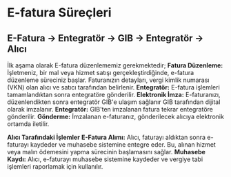 
# E-fatura Süreçleri

## E-Fatura -> Entegratör -> GIB -> Entegratör -> Alıcı

İlk aşama olarak E-fatura düzenlememiz gerekmektedir;
**Fatura Düzenleme:** İşletmeniz, bir mal veya hizmet satışı gerçekleştirdiğinde, e-fatura düzenleme süreciniz başlar. 
Faturanızın detayları, vergi kimlik numarası (VKN) olan alıcı ve satıcı tarafından belirlenir.
**Entegratör:** E-fatura işlemleri tamamlandıktan sonra entegratöre gönderilir.
**Elektronik İmza:** E-faturanızı, düzenlendikten sonra entegratör GIB'e ulaşım sağlanır GIB tarafından dijital olarak imzalanır. 
**Entegratör:** GIB'ten imzalanan fatura tekrar entegratöre gönderilir.
**Gönderme:** İmzalanan e-faturanız, gönderilecek alıcıya elektronik ortamda iletilir.

**Alıcı Tarafındaki İşlemler**
**E-Fatura Alımı:** Alıcı, faturayı aldıktan sonra e-faturayı kaydeder ve muhasebe sistemine entegre eder. Bu, alınan hizmet veya malın ödemesini yapma sürecinin başlamasını sağlar.
**Muhasebe Kaydı:** Alıcı, e-faturayı muhasebe sistemine kaydeder ve vergiye tabi işlemleri raporlamak için kullanılır.